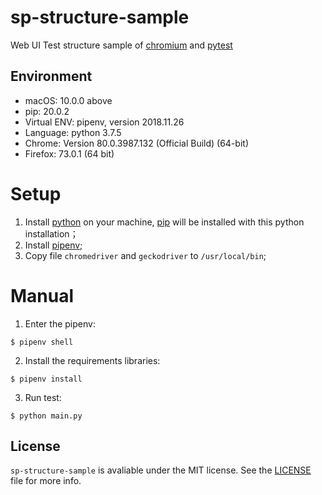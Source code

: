 # sp-structure-sample
Web UI Test structure sample of [chromium](https://www.chromium.org/) and [pytest](https://docs.pytest.org/en/latest/)


## Environment

* macOS: 10.0.0 above
* pip: 20.0.2
* Virtual ENV: pipenv, version 2018.11.26
* Language: python 3.7.5
* Chrome: Version 80.0.3987.132 (Official Build) (64-bit)
* Firefox: 73.0.1 (64 bit)

# Setup
1. Install [python](https://www.python.org/) on your machine, [pip](https://pypi.org/project/pip/) will be installed with this python installation；
2. Install [pipenv](https://github.com/pypa/pipenv);
3. Copy file `chromedriver` and `geckodriver` to `/usr/local/bin`;

# Manual
1. Enter the pipenv:
```shell
$ pipenv shell
```
2. Install the requirements libraries:
```shell
$ pipenv install
```
3. Run test:
```shell
$ python main.py
```

## License

`sp-structure-sample` is avaliable under the MIT license. See the [LICENSE](https://github.com/gaoshanyu/sp-structure-sample/master/LICENSE) file for more info.
